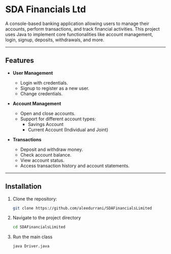 # SDA Financials Ltd

A console-based banking application allowing users to manage their accounts, perform transactions, and track financial activities. This project uses Java to implement core functionalities like account management, login, signup, deposits, withdrawals, and more.

---

## Features

- **User Management**
  - Login with credentials.
  - Signup to register as a new user.
  - Change credentials.

- **Account Management**
  - Open and close accounts.
  - Support for different account types:
    - Savings Account
    - Current Account (Individual and Joint)

- **Transactions**
  - Deposit and withdraw money.
  - Check account balance.
  - View account status.
  - Access transaction history and account statements.

---

## Installation

1. Clone the repository:
   ```bash
   git clone https://github.com/aleedurrani/SDAFinancialsLimited

2. Navigate to the project directory
   ```bash
   cd SDAFinancialsLimited

3. Run the main class
   ```bash
   java Driver.java

